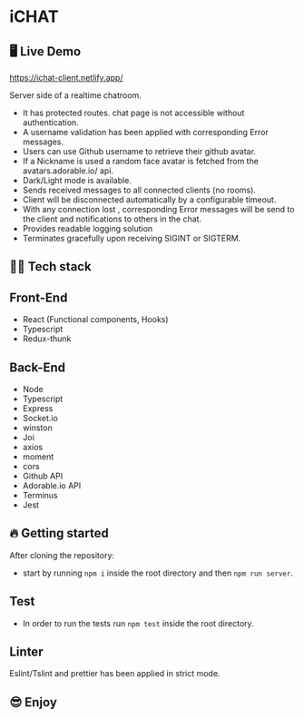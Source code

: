 # iCHAT

## 🖥 Live Demo

https://ichat-client.netlify.app/

Server side of a realtime chatroom.

-   It has protected routes. chat page is not accessible without authentication.
-   A username validation has been applied with corresponding Error messages.
-   Users can use Github username to retrieve their github avatar.
-   If a Nickname is used a random face avatar is fetched from the avatars.adorable.io/ api.
-   Dark/Light mode is available.
-   Sends received messages to all connected clients (no rooms).
-   Client will be disconnected automatically by a configurable timeout.
-   With any connection lost , corresponding Error messages will be send to the client and notifications to others in the chat.
-   Provides readable logging solution
-   Terminates gracefully upon receiving SIGINT or SIGTERM.

## 👨‍💻 Tech stack

## Front-End

-   React (Functional components, Hooks)
-   Typescript
-   Redux-thunk

## Back-End

-   Node
-   Typescript
-   Express
-   Socket.io
-   winston
-   Joi
-   axios
-   moment
-   cors
-   Github API
-   Adorable.io API
-   Terminus
-   Jest

## 🔥 Getting started

After cloning the repository:

-   start by running `npm i` inside the root directory and then `npm run server`.

## Test

-   In order to run the tests run `npm test` inside the root directory.

## Linter

Eslint/Tslint and prettier has been applied in strict mode.

## 😎 Enjoy
